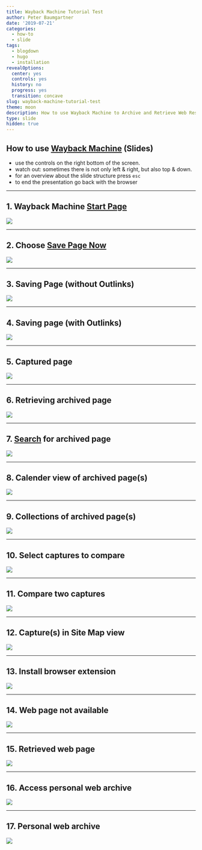 ```yaml
---
title: Wayback Machine Tutorial Test
author: Peter Baumgartner
date: '2019-07-21'
categories:
  - how-to
  - slide
tags:
  - blogdown
  - hugo
  - installation
revealOptions:
  center: yes
  controls: yes
  history: no
  progress: yes
  transition: concave
slug: wayback-machine-tutorial-test
theme: moon
description: How to use Wayback Machine to Archive and Retrieve Web Resources
type: slide
hidden: true
---
```


## How to use [Wayback Machine](https://web.archive.org/) (Slides)

* use the controls on the right bottom of the screen.
* watch out: sometimes there is not only left & right, but also top & down.
* for an overview about the slide structure press `esc`
* to end the presentation go back with the browser

---

## 1. Wayback Machine [Start Page](https://web.archive.org/)

<img src="/img/wayback-machine-tutorial/01-web.archive.org-home-min.png">
<!-- .element height="70%" width="70%" -->


---

## 2. Choose [Save Page Now](https://web.archive.org/save)

<img src="/img/wayback-machine-tutorial/02-save-page-now-min.png">
<!-- .element height="70%" width="70%" -->

---

## 3. Saving Page (without Outlinks)

<img src="/img/wayback-machine-tutorial/03-saved-page-min.png">
<!-- .element height="70%" width="70%" -->

---

## 4. Saving page (with Outlinks)

<img src="/img/wayback-machine-tutorial/04-saved-page-with-outgoing-links-min.png">
<!-- .element height="70%" width="70%" -->

---


## 5. Captured page

<img src="/img/wayback-machine-tutorial/05-captured-snapshot-min.png">
<!-- .element height="70%" width="70%" -->

---

## 6. Retrieving archived page

<img src="/img/wayback-machine-tutorial/06-retrieved-web-page-min.png">
<!-- .element height="70%" width="70%" -->

---

## 7. [Search](https://web.archive.org/) for archived page

<img src="/img/wayback-machine-tutorial/07-searching-for-archived-web-pages-min.png">
<!-- .element height="70%" width="70%" -->

---

## 8. Calender view of archived page(s)

<img src="/img/wayback-machine-tutorial/08-calender-view-of-wayback-machine-min.png">
<!-- .element height="70%" width="70%" -->

---

## 9. Collections of archived page(s)

<img src="/img/wayback-machine-tutorial/09-show-type-of collections-min.png">
<!-- .element height="70%" width="70%" -->

---

## 10. Select captures to compare

<img src="/img/wayback-machine-tutorial/10-select-archived-captures-to-compare-min.png">
<!-- .element height="70%" width="70%" -->

---

## 11. Compare two captures

<img src="/img/wayback-machine-tutorial/11-compare-archived-captures-min.png">
<!-- .element height="70%" width="70%" -->

---

## 12. Capture(s) in Site Map view

<img src="/img/wayback-machine-tutorial/12-exploring-captured-data-min.png">
<!-- .element height="70%" width="70%" -->

---

## 13. Install browser extension

<img src="/img/wayback-machine-tutorial/13-wayback-machine-chrome-browser-extension-min.png">
<!-- .element height="70%" width="70%" -->

---

## 14. Web page not available

<img src="/img/wayback-machine-tutorial/14-web-page-not-available-anymore-min.png">
<!-- .element height="70%" width="70%" -->

---

## 15. Retrieved web page

<img src="/img/wayback-machine-tutorial/15-retrieved-archived-web-page-min.png">
<!-- .element height="70%" width="70%" -->

---

## 16. Access personal web archive

<img src="/img/wayback-machine-tutorial/16-access-personal-web-archive-min.png">
<!-- .element height="70%" width="70%" -->

---

## 17. Personal web archive

<img src="/img/wayback-machine-tutorial/17-personal-web-archive-min.png">
<!-- .element height="70%" width="70%" -->


<span class='Z3988' title='url_ver=Z39.88-2004&amp;ctx_ver=Z39.88-2004&amp;rfr_id=info%3Asid%2Fzotero.org%3A2&amp;rft_val_fmt=info%3Aofi%2Ffmt%3Akev%3Amtx%3Adc&amp;rft.type=blogPost&amp;rft.title=Wayback%20Machine%20Tutorial%20::%20Open%20Science%20Education&amp;rft.source=Wayback%20Machine%20Tutorial&amp;rft.rights=CC%20BY-SA%204.0&amp;rft.description=How%20to%20use%20Wayback%20Machine%20to%20Archive%20and%20Retrieve%20Web%20Resources&amp;rft.identifier=https%3A%2F%2Fnotes.peter-baumgartner.net%2Fslide%2Fwayback-machine-tutorial&amp;rft.aufirst=Peter&amp;rft.aulast=Baumgartner&amp;rft.au=Peter%20Baumgartner&amp;rft.date=&amp;rft.language=en'></span>
